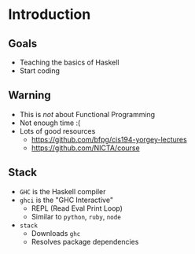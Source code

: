 # Introduction

## Goals

- Teaching the basics of Haskell
- Start coding


## Warning

- This is _not_ about Functional Programming
- Not enough time :(
- Lots of good resources
  - https://github.com/bfpg/cis194-yorgey-lectures
  - https://github.com/NICTA/course


## Stack

- `GHC` is the Haskell compiler
- `ghci` is the "GHC Interactive"
  - REPL (Read Eval Print Loop)
  - Similar to `python`, `ruby`, `node`
- `stack`
  - Downloads `ghc`
  - Resolves package dependencies
